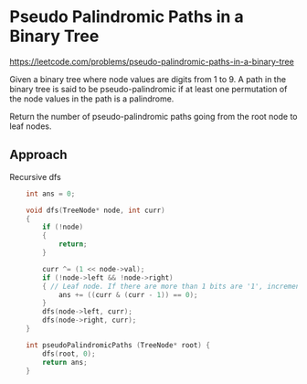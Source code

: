 # Pseudo Palindromic Paths in a Binary Tree

https://leetcode.com/problems/pseudo-palindromic-paths-in-a-binary-tree

Given a binary tree where node values are digits from 1 to 9. A path in the binary tree is said to be pseudo-palindromic if at least one permutation of the node values in the path is a palindrome.

Return the number of pseudo-palindromic paths going from the root node to leaf nodes.

## Approach 

Recursive dfs

``` C++
    int ans = 0;

    void dfs(TreeNode* node, int curr)
    {
        if (!node)
        {
            return;
        }

        curr ^= (1 << node->val);
        if (!node->left && !node->right)
        { // Leaf node. If there are more than 1 bits are '1', increment one
            ans += ((curr & (curr - 1)) == 0);
        }
        dfs(node->left, curr);
        dfs(node->right, curr);
    }

    int pseudoPalindromicPaths (TreeNode* root) {
        dfs(root, 0);
        return ans;
    }
```